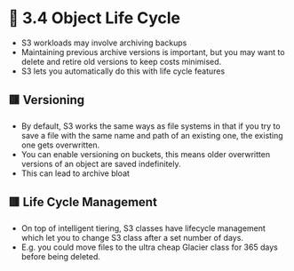 <link href="../../../style.css" rel="stylesheet"></link>

# 🧠 3.4 Object Life Cycle
* S3 workloads may involve archiving backups
* Maintaining previous archive versions is important, but you may want to delete and retire old versions to keep costs minimised.
* S3 lets you automatically do this with life cycle features

## 🟥 Versioning
* By default, S3 works the same ways as file systems in that if you try to save a file with the same name and path of an existing one, the existing one gets overwritten.
* You can enable versioning on buckets, this means older overwritten versions of an object are saved indefinitely.
* This can lead to archive bloat

## 🟥 Life Cycle Management
* On top of intelligent tiering, S3 classes have lifecycle management which let you to change S3 class after a set number of days.
* E.g. you could move files to the ultra cheap Glacier class for 365 days before being deleted.
